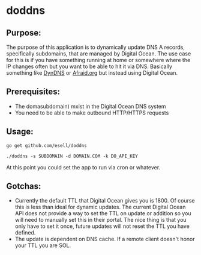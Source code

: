 # doddns

## Purpose:

The purpose of this application is to dynamically update DNS A records, specifically subdomains, that are managed by Digital Ocean. The use case for this is if you have something 
running at home or somewhere where the IP changes often but you want to be able to hit it via DNS. Basically something like [DynDNS](http://dyn.com/remote-access/) or [Afraid.org](http://freedns.afraid.org/) 
but instead using Digital Ocean.


## Prerequisites:

* The domasubdomain) mxist in the Digital Ocean DNS system
* You need to be able to make outbound HTTP/HTTPS requests


## Usage:

`go get github.com/esell/doddns`

`./doddns -s SUBDOMAIN -d DOMAIN.COM -k DO_API_KEY`

At this point you could set the app to run via cron or whatever.


## Gotchas:
* Currently the default TTL that Digital Ocean gives you is 1800. Of course this is less than ideal for dynamic updates. The current Digital Ocean API does not provide a way to set the TTL 
  on update or addition so you will need to manually set this in their portal. The nice thing is that you only have to set it once, future updates will not reset the TTL you have defined.
* The update is dependent on DNS cache. If a remote client doesn't honor your TTL you are SOL.
